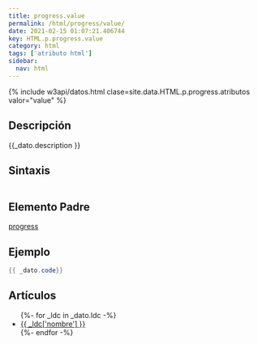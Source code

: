 ```yaml
---
title: progress.value
permalink: /html/progress/value/
date: 2021-02-15 01:07:21.406744
key: HTML.p.progress.value
category: html
tags: ['atributo html']
sidebar: 
  nav: html
---
```


{% include w3api/datos.html clase=site.data.HTML.p.progress.atributos valor="value" %}

## Descripción
{{_dato.description }}

## Sintaxis
~~~html
~~~

## Elemento Padre
[progress](/html/progress/)

## Ejemplo
~~~java
{{ _dato.code}}
~~~

## Artículos
<ul>
{%- for _ldc in _dato.ldc -%}
   <li>
       <a href="{{_ldc['url'] }}">{{ _ldc['nombre'] }}</a>
   </li>
{%- endfor -%}
</ul>
